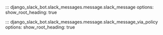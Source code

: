 ::: django_slack_bot.slack_messages.message.slack_message
    options:
      show_root_heading: true

::: django_slack_bot.slack_messages.message.slack_message_via_policy
    options:
      show_root_heading: true
